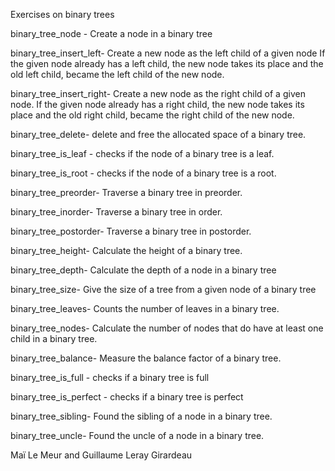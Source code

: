 Exercises on binary trees

binary_tree_node - Create a node in a binary tree

binary_tree_insert_left- Create a new node as the left child of a given node
If the given node already has a left child, the new node takes its place and
the old left child, became the left child of the new node.

binary_tree_insert_right- Create a new node as the right child of a given
node. If the given node already has a right child, the new node takes its
place and the old right child, became the right child of the new node.

binary_tree_delete- delete and free the allocated space of a binary tree.

binary_tree_is_leaf - checks if the node of a binary tree is a leaf.

binary_tree_is_root - checks if the node of a binary tree is a root.

binary_tree_preorder- Traverse a binary tree in preorder.

binary_tree_inorder- Traverse a binary tree in order.

binary_tree_postorder- Traverse a binary tree in postorder.

binary_tree_height- Calculate the height of a binary tree.

binary_tree_depth- Calculate the depth of a node in a binary tree

binary_tree_size- Give the size of a tree from a given node of a binary tree

binary_tree_leaves- Counts the number of leaves in a binary tree.

binary_tree_nodes- Calculate the number of nodes that do have at least one
child in a binary tree.

binary_tree_balance- Measure the balance factor of a binary tree.

binary_tree_is_full - checks if a binary tree is full

binary_tree_is_perfect - checks if a binary tree is perfect

binary_tree_sibling- Found the sibling of a node in a binary tree.

binary_tree_uncle- Found the uncle of a node in a binary tree.

Maï Le Meur and Guillaume Leray Girardeau
